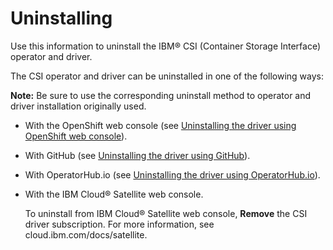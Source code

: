# Uninstalling

Use this information to uninstall the IBM® CSI (Container Storage Interface) operator and driver.

The CSI operator and driver can be uninstalled in one of the following ways:

**Note:** Be sure to use the corresponding uninstall method to operator and driver installation originally used.

- With the OpenShift web console (see [Uninstalling the driver using OpenShift web console](csi_ug_uninstall_openshift.md)).
- With GitHub (see [Uninstalling the driver using GitHub](csi_ug_uninstall_github.md)).
- With OperatorHub.io (see [Uninstalling the driver using OperatorHub.io](csi_ug_uninstall_operatorhub.md)).
- With the IBM Cloud® Satellite web console.
  
  To uninstall from IBM Cloud® Satellite web console, **Remove** the CSI driver subscription. For more information, see cloud.ibm.com/docs/satellite.



